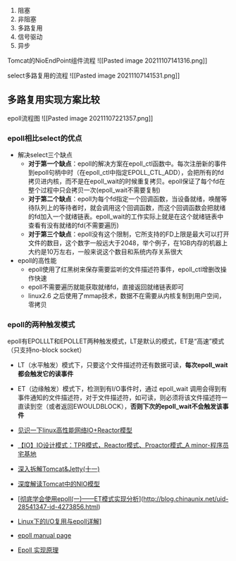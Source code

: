 1. 阻塞
2. 非阻塞
3. 多路复用
4. 信号驱动
5. 异步


Tomcat的NioEndPoint组件流程
![[Pasted image 20211107141316.png]]

select多路复用的流程
![[Pasted image 20211107141531.png]]

## 多路复用实现方案比较
epoll流程图
![[Pasted image 20211107221357.png]]

### epoll相比select的优点

-   解决select三个缺点
    -   **对于第一个缺点**：epoll的解决方案在epoll_ctl函数中。每次注册新的事件到epoll句柄中时（在epoll_ctl中指定EPOLL_CTL_ADD），会把所有的fd拷贝进内核，而不是在epoll_wait的时候重复拷贝。epoll保证了每个fd在整个过程中只会拷贝一次(epoll_wait不需要复制)
    -   **对于第二个缺点**：epoll为每个fd指定一个回调函数，当设备就绪，唤醒等待队列上的等待者时，就会调用这个回调函数，而这个回调函数会把就绪的fd加入一个就绪链表。epoll_wait的工作实际上就是在这个就绪链表中查看有没有就绪的fd(不需要遍历)
    -   **对于第三个缺点**：epoll没有这个限制，它所支持的FD上限是最大可以打开文件的数目，这个数字一般远大于2048，举个例子，在1GB内存的机器上大约是10万左右，一般来说这个数目和系统内存关系很大
-   epoll的高性能
    -   epoll使用了红黑树来保存需要监听的文件描述符事件，epoll_ctl增删改操作快速
    -   epoll不需要遍历就能获取就绪fd，直接返回就绪链表即可
    -   linux2.6 之后使用了mmap技术，数据不在需要从内核复制到用户空间，零拷贝


### epoll的两种触发模式

 epoll有EPOLLLT和EPOLLET两种触发模式，LT是默认的模式，ET是“高速”模式（只支持no-block socket）
 -   LT（水平触发）模式下，只要这个文件描述符还有数据可读，**每次epoll_wait都会触发它的读事件**
 -   ET（边缘触发）模式下，检测到有I/O事件时，通过 epoll_wait 调用会得到有事件通知的文件描述符，对于文件描述符，如可读，则必须将该文件描述符一直读到空（或者返回EWOULDBLOCK），**否则下次的epoll_wait不会触发该事件**

- [见识一下linux高性能网络IO+Reactor模型](https://juejin.cn/post/6892687008552976398#heading-17)
- [【IO】IO设计模式：TPR模式，Reactor模式、Proactor模式_A minor-程序员宅基地](https://www.cxyzjd.com/article/weixin_43935927/111824093)
- [深入拆解Tomcat&Jetty(十一)](https://juejin.cn/post/6844903708979904526)
- [深度解读Tomcat中的NIO模型](https://www.jianshu.com/p/76ff17bc6dea)
- [[彻底学会使用epoll(一)——ET模式实现分析](http://blog.chinaunix.net/uid-28541347-id-4273856.html)](http://blog.chinaunix.net/uid-28541347-id-4273856.html)
- [Linux下的I/O复用与epoll详解](https://www.cnblogs.com/lojunren/p/3856290.html)]
- [epoll manual page](https://man7.org/linux/man-pages/man7/epoll.7.html)
- [Epoll 实现原理](https://github.com/liexusong/linux-source-code-analyze/blob/master/epoll-principle.md)